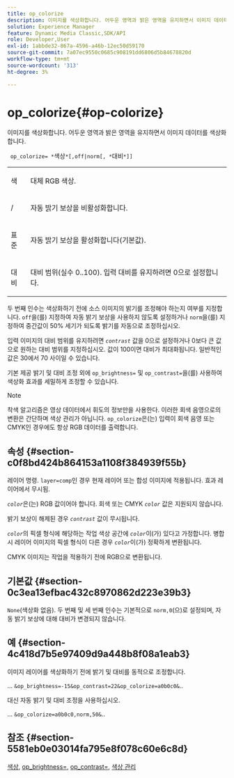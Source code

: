 ```yaml
---
title: op_colorize
description: 이미지를 색상화합니다. 어두운 영역과 밝은 영역을 유지하면서 이미지 데이터를 색상화합니다.
solution: Experience Manager
feature: Dynamic Media Classic,SDK/API
role: Developer,User
exl-id: 1abbde32-867a-4596-a46b-12ec50d59170
source-git-commit: 7a07ec9550c0685c908191dd6806d5b84678820d
workflow-type: tm+mt
source-wordcount: '313'
ht-degree: 3%

---
```


# op_colorize{#op-colorize}

이미지를 색상화합니다. 어두운 영역과 밝은 영역을 유지하면서 이미지 데이터를 색상화합니다.

` op_colorize= *`색상`*[,off|norm[, *`대비`*]]`

<table id="simpletable_768D6CDF3F734E7F89DC7AB2EAAC0C77"> 
 <tr class="strow"> 
  <td class="stentry"> <p> <span class="varname"> 색 </span> </p> </td> 
  <td class="stentry"> <p>대체 RGB 색상. </p> </td> 
 </tr> 
 <tr class="strow"> 
  <td class="stentry"> <p> <span class="codeph"> / </span> </p> </td> 
  <td class="stentry"> <p>자동 밝기 보상을 비활성화합니다. </p> </td> 
 </tr> 
 <tr class="strow"> 
  <td class="stentry"> <p> <span class="codeph"> 표준 </span> </p> </td> 
  <td class="stentry"> <p>자동 밝기 보상을 활성화합니다(기본값). </p> </td> 
 </tr> 
 <tr class="strow"> 
  <td class="stentry"> <p> <span class="varname"> 대비 </span> </p> </td> 
  <td class="stentry"> <p>대비 범위(실수 0..100). 입력 대비를 유지하려면 0으로 설정합니다. </p> </td> 
 </tr> 
</table>

두 번째 인수는 색상화하기 전에 소스 이미지의 밝기를 조정해야 하는지 여부를 지정합니다. `off`을(를) 지정하여 자동 밝기 보상을 사용하지 않도록 설정하거나 `norm`을(를) 지정하여 중간값이 50% 세기가 되도록 밝기를 자동으로 조정하십시오.

입력 이미지의 대비 범위를 유지하려면 *`contrast`* 값을 0으로 설정하거나 0보다 큰 값으로 원하는 대비 범위를 지정하십시오. 값이 100이면 대비가 최대화됩니다. 일반적인 값은 30에서 70 사이일 수 있습니다.

기본 제공 밝기 및 대비 조정 외에 `op_brightness=` 및 `op_contrast=`을(를) 사용하여 색상화 효과를 세밀하게 조정할 수 있습니다.

>[!NOTE]
>
>착색 알고리즘은 영상 데이터에서 휘도의 정보만을 사용한다. 이러한 회색 음영으로의 변환은 간단하며 색상 관리가 아닙니다. `op_colorize`은(는) 입력이 회색 음영 또는 CMYK인 경우에도 항상 RGB 데이터를 출력합니다.

## 속성 {#section-c0f8bd424b864153a1108f384939f55b}

레이어 명령. `layer=comp`인 경우 현재 레이어 또는 합성 이미지에 적용됩니다. 효과 레이어에서 무시됨.

*`color`*&#x200B;은(는) RGB 값이어야 합니다. 회색 또는 CMYK *`color`* 값은 지원되지 않습니다.

밝기 보상이 해제된 경우 *`contrast`* 값이 무시됩니다.

*`color`*&#x200B;의 픽셀 형식에 해당하는 작업 색상 공간에 *`color`*&#x200B;이(가) 있다고 가정합니다. 병합 시 레이어 이미지의 픽셀 형식이 다른 경우 *`color`*&#x200B;이(가) 정확하게 변환됩니다.

CMYK 이미지는 작업을 적용하기 전에 RGB으로 변환됩니다.

## 기본값 {#section-0c3ea13efbac432c8970862d223e39b3}

`None`(색상화 없음). 두 번째 및 세 번째 인수는 기본적으로 `norm,0`(으)로 설정되며, 자동 밝기 보상에 대해 대비가 변경되지 않습니다.

## 예 {#section-4c418d7b5e97409d9a448b8f08a1eab3}

이미지 레이어를 색상화하기 전에 밝기 및 대비를 동적으로 조정합니다.

... `&op_brightness=-15&op_contrast=22&op_colorize=a0b0c0&`..

대신 자동 밝기 및 대비 조정을 사용하십시오.

... `&op_colorize=a0b0c0,norm,50&`..

## 참조 {#section-5581eb0e03014fa795e8f078c60e6c8d}

[색상](/help/aem-is-ir-api/is-api/http-ref/image-serving-api-ref/c-http-protocol-reference/c-data-types/r-is-http-color.md), [op_brightness=](../../../../../is-api/http-ref/image-serving-api-ref/c-http-protocol-reference/c-command-reference/r-op-brightness.md#reference-edf79dc41ae5411c80bec3ee3731c58a), [op_contrast=](../../../../../is-api/http-ref/image-serving-api-ref/c-http-protocol-reference/c-command-reference/r-op-contrast.md#reference-b26dfa9869fd43bebea0fbb8e9fe743d), [색상 관리](../../../../../is-api/http-ref/image-serving-api-ref/c-http-protocol-reference/c-syntax-and-features/r-color-management.md#reference-c7e4a72d589145189f7e4bcb6b4544d7)
